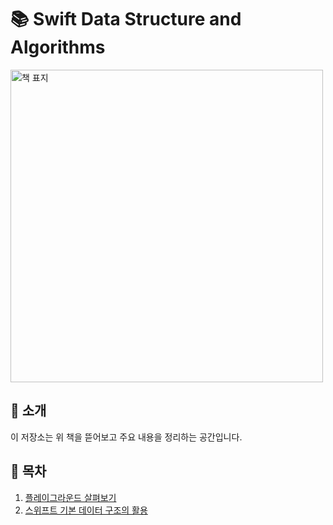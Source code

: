 # 📚 Swift Data Structure and Algorithms

<img src="https://m.media-amazon.com/images/I/717WLc2DO5L._SL1360_.jpg" alt="책 표지" width="500">

## 📖 소개

이 저장소는 위 책을 뜯어보고 주요 내용을 정리하는 공간입니다.

## 📑 목차

1. [플레이그라운드 살펴보기](01.%ED%94%8C%EB%A0%88%EC%9D%B4%EA%B7%B8%EB%9D%BC%EC%9A%B4%EB%93%9C%20%EC%82%B4%ED%8E%B4%EB%B3%B4%EA%B8%B0.playground/Contents.swift)
2. [스위프트 기본 데이터 구조의 활용](02.%EC%8A%A4%EC%9C%84%ED%94%84%ED%8A%B8%20%EA%B8%B0%EB%B3%B8%20%EB%8D%B0%EC%9D%B4%ED%84%B0%20%EA%B5%AC%EC%A1%B0%EC%9D%98%20%ED%99%9C%EC%9A%A9.playground/Contents.swift)

